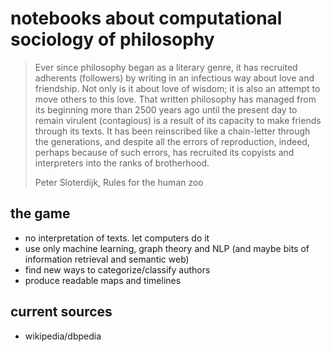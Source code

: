# notebooks about computational sociology of philosophy

> Ever since philosophy began as a literary genre, it has recruited adherents (followers) by writing in an infectious way about love and friendship. Not only is it about love of wisdom; it is also an attempt to move others to this love. That written philosophy has managed from its beginning more than 2500 years ago until the present day to remain virulent (contagious) is a result of its capacity to make friends through its texts. It has been reinscribed like a chain-letter through the generations, and despite all the errors of reproduction, indeed, perhaps because of such errors, has recruited its copyists and interpreters into the ranks of brotherhood.
>
> Peter Sloterdijk, Rules for the human zoo

## the game

- no interpretation of texts. let computers do it
- use only machine learning, graph theory and NLP (and maybe bits of information retrieval and semantic web)
- find new ways to categorize/classify authors
- produce readable maps and timelines

## current sources

- wikipedia/dbpedia
